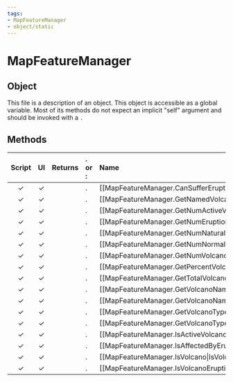 ```yaml
---
tags:
- MapFeatureManager
- object/static
---
```

# MapFeatureManager
## Object
This file is a description of an object. This object is accessible as a global variable. Most of its methods do not expect an implicit "self" argument and should be invoked with a `.`

## Methods
| Script | UI  | Returns | . or : | Name | Arguments |
|:------:|:---:| -------:|:---- |:---- |:--------- |
|✓|✓||.|[[MapFeatureManager.CanSufferEruption\|CanSufferEruption]]||
|✓|✓||.|[[MapFeatureManager.GetNamedVolcanoes\|GetNamedVolcanoes]]||
|✓|✓||.|[[MapFeatureManager.GetNumActiveVolcanoes\|GetNumActiveVolcanoes]]||
|✓|✓||.|[[MapFeatureManager.GetNumEruptions\|GetNumEruptions]]||
|✓|✓||.|[[MapFeatureManager.GetNumNaturalWonderVolcanoes\|GetNumNaturalWonderVolcanoes]]||
|✓|✓||.|[[MapFeatureManager.GetNumNormalVolcanoes\|GetNumNormalVolcanoes]]||
|✓|✓||.|[[MapFeatureManager.GetNumVolcanoes\|GetNumVolcanoes]]||
|✓|✓||.|[[MapFeatureManager.GetPercentVolcanoesActive\|GetPercentVolcanoesActive]]||
|✓|✓||.|[[MapFeatureManager.GetTotalVolcanoes\|GetTotalVolcanoes]]||
|✓|✓||.|[[MapFeatureManager.GetVolcanoName\|GetVolcanoName]]||
|✓|✓||.|[[MapFeatureManager.GetVolcanoNameByType\|GetVolcanoNameByType]]||
|✓|✓||.|[[MapFeatureManager.GetVolcanoType\|GetVolcanoType]]||
|✓|✓||.|[[MapFeatureManager.GetVolcanoTypeAtIndex\|GetVolcanoTypeAtIndex]]||
|✓|✓||.|[[MapFeatureManager.IsActiveVolcano\|IsActiveVolcano]]||
|✓|✓||.|[[MapFeatureManager.IsAffectedByEruption\|IsAffectedByEruption]]||
|✓|✓||.|[[MapFeatureManager.IsVolcano\|IsVolcano]]||
|✓|✓||.|[[MapFeatureManager.IsVolcanoErupting\|IsVolcanoErupting]]||

